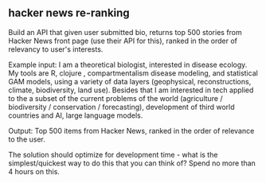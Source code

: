## hacker news re-ranking

Build an API that given user submitted bio, returns top 500 stories from Hacker News front page (use their API for this), ranked in the order of relevancy to user's interests.

Example input:
I am a theoretical biologist, interested in disease ecology. My tools are R, clojure , compartmentalism disease modeling, and statistical GAM models, using a variety of data layers (geophysical, reconstructions, climate, biodiversity, land use). Besides that I am interested in tech applied to the a subset of the current problems of the world (agriculture / biodiversity / conservation / forecasting), development of third world countries and AI, large language models.

Output:
Top 500 items from Hacker News, ranked in the order of relevance to the user.

The solution should optimize for development time - what is the simplest/quickest way to do this that you can think of? Spend no more than 4 hours on this.